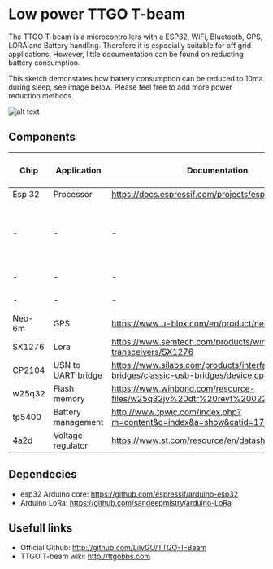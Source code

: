# Low power TTGO T-beam 

The TTGO T-beam is a microcontrollers with a ESP32, WiFi, Bluetooth, GPS, LORA and Battery handling. Therefore it is especially suitable for off grid applications. However, little documentation can be found on reducting battery consumption.

This sketch demonstates how battery consumption can be reduced to 10ma during sleep, see image below. Please feel free to add more power reduction methods.

![alt text][power_consumption]

## Components
| Chip        | Application   | Documentation                                                            | Power reduction methods  |
| ----------- |-------------  | ------------                                                             |-------                   |
| Esp 32      | Processor     | <https://docs.espressif.com/projects/esp-idf/en/latest/>                 | Deep sleep               |
| -           |      -        |                           -                                              | Power-down of RTC peripherals and memories  |
| -           |      -        |                           -                                              | GPIO isolation            |
| -           |      -        |                           -                                              | LED 14 low                |
| Neo-6m      | GPS           | <https://www.u-blox.com/en/product/neo-6-series>                         | Power Save Mode           |
| SX1276      | Lora          | <https://www.semtech.com/products/wireless-rf/lora-transceivers/SX1276>  | Sleep mode                | 
| CP2104      | USN to UART bridge | <https://www.silabs.com/products/interface/usb-bridges/classic-usb-bridges/device.cp2104> | TODO/not possible |
| w25q32 | Flash memory       | <https://www.winbond.com/resource-files/w25q32jv%20dtr%20revf%2002242017.pdf> | TODO/not possible |
| tp5400 | Battery management | <http://www.tpwic.com/index.php?m=content&c=index&a=show&catid=172&id=71> | TODO/not possible |
| 4a2d   | Voltage regulator  | <https://www.st.com/resource/en/datasheet/ld3985.pdf> | TODO/not possible |



[power_consumption]: https://joep.space/img/ttgo_t-beam_power-consumption.jpg "TTGO T-beam 10ma sleep current"

## Dependecies
* esp32 Arduino core: <https://github.com/espressif/arduino-esp32>
* Arduino LoRa: <https://github.com/sandeepmistry/arduino-LoRa>
## Usefull links
* Official Github: <http://github.com/LilyGO/TTGO-T-Beam>
* TTGO T-beam wiki: <http://ttgobbs.com>
